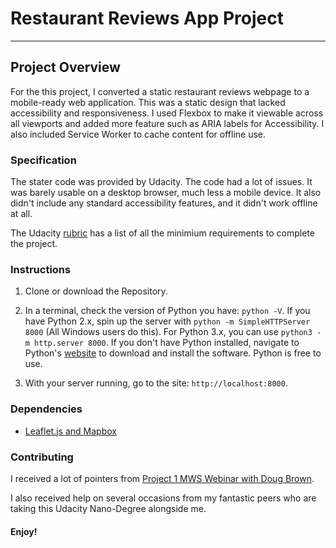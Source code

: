 # Restaurant Reviews App Project
---

## Project Overview

For the this project, I converted a static restaurant reviews webpage to a mobile-ready web application. This was a static design that lacked accessibility and responsiveness. I used Flexbox to make it viewable across all viewports and added more feature such as ARIA labels for Accessibility. I also included Service Worker to cache content for offline use.

### Specification

The stater code was provided by Udacity. The code had a lot of issues. It was barely usable on a desktop browser, much less a mobile device. It also didn't include any standard accessibility features, and it didn't work offline at all.

The Udacity [rubric](https://review.udacity.com/#!/rubrics/1090/view) has a list of all the minimium requirements to complete the project.

### Instructions

1. Clone or download the Repository.

2. In a terminal, check the version of Python you have: `python -V`. If you have Python 2.x, spin up the server with `python -m SimpleHTTPServer 8000` (All Windows users do this). For Python 3.x, you can use `python3 -m http.server 8000`. If you don't have Python installed, navigate to Python's [website](https://www.python.org/) to download and install the software. Python is free to use.

3. With your server running, go to the site: `http://localhost:8000`.

### Dependencies

- [Leaflet.js and Mapbox](https://www.mapbox.com)

### Contributing
 
I received a lot of pointers from [Project 1 MWS Webinar with Doug Brown](https://www.youtube.com/watch?v=92dtrNU1GQc).

I also received help on several occasions from my fantastic peers who are taking
this Udacity Nano-Degree alongside me.

#### Enjoy!




